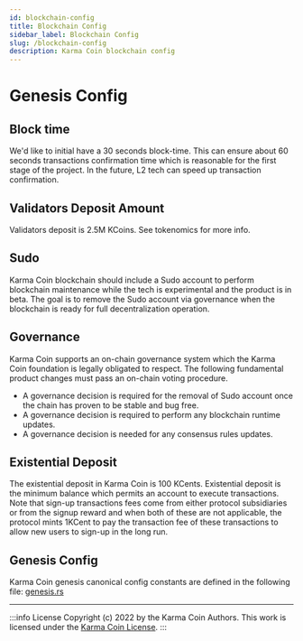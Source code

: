 ```yaml
---
id: blockchain-config
title: Blockchain Config
sidebar_label: Blockchain Config
slug: /blockchain-config
description: Karma Coin blockchain config
---
```


# Genesis Config


## Block time
We'd like to initial have a 30 seconds block-time. This can ensure about 60 seconds transactions confirmation time which is reasonable for the first stage of the project. In the future, L2 tech can speed up transaction confirmation.

## Validators Deposit Amount
Validators deposit is 2.5M KCoins. See tokenomics for more info.

## Sudo
Karma Coin blockchain should include a Sudo account to perform blockchain maintenance while the tech is experimental and the product is in beta. The goal is to remove the Sudo account via governance when the blockchain is ready for full decentralization operation.

## Governance
Karma Coin supports an on-chain governance system which the Karma Coin foundation is legally obligated to respect.
The following fundamental product changes must pass an on-chain voting procedure.

- A governance decision is required for the removal of Sudo account once the chain has proven to be stable and bug free.
- A governance decision is required to perform any blockchain runtime updates.
- A governance decision is needed for any consensus rules updates.

## Existential Deposit
The existential deposit in Karma Coin is 100 KCents. Existential deposit is the minimum balance which permits an account to execute transactions. Note that sign-up transactions fees come from either protocol subsidiaries or from the signup reward and when both of these are not applicable, the protocol mints 1KCent to pay the transaction fee of these transactions to allow new users to sign-up in the long run.

## Genesis Config
Karma Coin genesis canonical config constants are defined in the following file: [genesis.rs](https://github.com/avive/KarmaCoin/blob/main/crates/base/src/genesis_config_service.rs)


---
:::info License
Copyright (c) 2022 by the Karma Coin Authors. This work is licensed under the [Karma Coin License](/docs/license).
:::